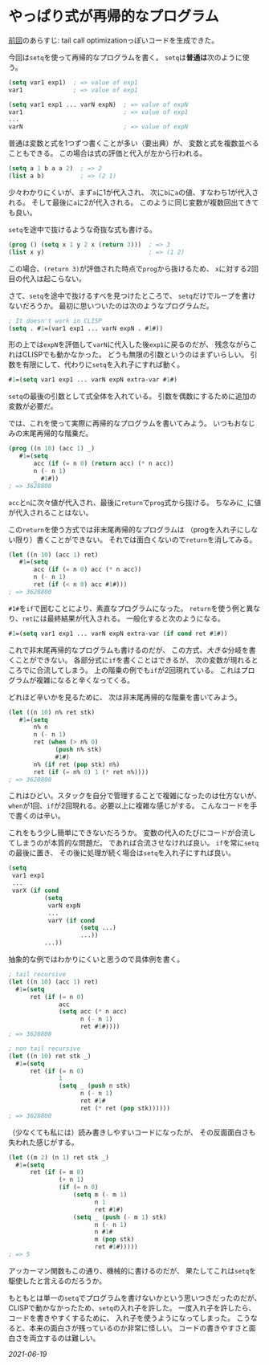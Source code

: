 # やっぱり式が再帰的なプログラム

[前回](/2021/recursion4.html)のあらすじ:
tail call optimizationっぽいコードを生成できた。

今回は`setq`を使って再帰的なプログラムを書く。
`setq`は**普通は**次のように使う。

```lisp
(setq var1 exp1)  ; => value of exp1
var1              ; => value of exp1

(setq var1 exp1 ... varN expN)  ; => value of expN
var1                            ; => value of exp1
...
varN                            ; => value of expN
```

普通は変数と式を1つずつ書くことが多い（要出典）が、
変数と式を複数並べることもできる。
この場合は式の評価と代入が左から行われる。

```lisp
(setq a 1 b a a 2)  ; => 2
(list a b)          ; => (2 1)
```

少々わかりにくいが、まず`a`に1が代入され、
次に`b`に`a`の値、すなわち1が代入される。
そして最後に`a`に2が代入される。
このように同じ変数が複数回出てきても良い。

`setq`を途中で抜けるような奇抜な式も書ける。

```lisp
(prog () (setq x 1 y 2 x (return 3)))  ; => 3
(list x y)                             ; => (1 2)
```

この場合、`(return 3)`が評価された時点で`prog`から抜けるため、
`x`に対する2回目の代入は起こらない。

さて、`setq`を途中で抜けるすべを見つけたところで、
`setq`だけでループを書けないだろうか。
最初に思いついたのは次のようなプログラムだ。

```lisp
; It doesn't work in CLISP
(setq . #1=(var1 exp1 ... varN expN . #1#))
```

形の上では`expN`を評価して`varN`に代入した後`exp1`に戻るのだが、
残念ながらこれはCLISPでも動かなかった。
どうも無限の引数というのはまずいらしい。
引数を有限にして、代わりに`setq`を入れ子にすれば動く。

```lisp
#1=(setq var1 exp1 ... varN expN extra-var #1#)
```

`setq`の最後の引数として式全体を入れている。
引数を偶数にするために追加の変数が必要だ。

では、これを使って実際に再帰的なプログラムを書いてみよう。
いつもおなじみの末尾再帰的な階乗だ。

```lisp
(prog ((n 10) (acc 1) _)
   #1=(setq
       acc (if (= n 0) (return acc) (* n acc))
       n (- n 1)
       _ #1#))
; => 3628800
```

`acc`と`n`に次々値が代入され、最後に`return`で`prog`式から抜ける。
ちなみに`_`に値が代入されることはない。

この`return`を使う方式では非末尾再帰的なプログラムは
（progを入れ子にしない限り）書くことができない。
それでは面白くないので`return`を消してみる。

```lisp
(let ((n 10) (acc 1) ret)
   #1=(setq
       acc (if (= n 0) acc (* n acc))
       n (- n 1)
       ret (if (< n 0) acc #1#)))
; => 3628800
```

`#1#`を`if`で囲むことにより、素直なプログラムになった。
`return`を使う例と異なり、`ret`には最終結果が代入される。
一般化すると次のようになる。

```lisp
#1=(setq var1 exp1 ... varN expN extra-var (if cond ret #1#))
```

これで非末尾再帰的なプログラムも書けるのだが、
この方式、*大きな*分岐を書くことができない。
各部分式に`if`を書くことはできるが、
次の変数が現れるところでに合流してしまう。
上の階乗の例でも`if`が2回現れている。
これはプログラムが複雑になると辛くなってくる。

どれほど辛いかを見るために、
次は非末尾再帰的な階乗を書いてみよう。

```lisp
(let ((n 10) n% ret stk)
   #1=(setq
       n% n
       n (- n 1)
       ret (when (> n% 0)
             (push n% stk)
             #1#)
       n% (if ret (pop stk) n%)
       ret (if (= n% 0) 1 (* ret n%))))
; => 3628800
```

これはひどい。スタックを自分で管理することで複雑になったのは仕方ないが、
`when`が1回、`if`が2回現れる。必要以上に複雑な感じがする。
こんなコードを手で書くのは辛い。

これをもう少し簡単にできないだろうか。
変数の代入のたびにコードが合流してしまうのが本質的な問題だ。
であれば合流させなければ良い。
`if`を常に`setq`の最後に置き、
その後に処理が続く場合は`setq`を入れ子にすれば良い。

```lisp
(setq
 var1 exp1
 ...
 varX (if cond
          (setq
           varN expN
           ...
           varY (if cond
                    (setq ...)
                    ...))
          ...))
```

抽象的な例ではわかりにくいと思うので具体例を書く。

```lisp
; tail recursive
(let ((n 10) (acc 1) ret)
  #1=(setq
      ret (if (= n 0)
              acc
              (setq acc (* n acc)
                    n (- n 1)
                    ret #1#))))
; => 3628800

; non tail recursive
(let ((n 10) ret stk _)
  #1=(setq
      ret (if (= n 0)
              1
              (setq _ (push n stk)
                    n (- n 1)
                    ret #1#
                    ret (* ret (pop stk))))))
; => 3628800
```

（少なくても私には）読み書きしやすいコードになったが、
その反面面白さも失われた感じがする。

```lisp
(let ((m 2) (n 1) ret stk _)
  #1=(setq
      ret (if (= m 0)
              (+ n 1)
              (if (= n 0)
                  (setq m (- m 1)
                        n 1
                        ret #1#)
                  (setq _ (push (- m 1) stk)
                        n (- n 1)
                        n #1#
                        m (pop stk)
                        ret #1#)))))
; => 5
```

アッカーマン関数もこの通り、機械的に書けるのだが、
果たしてこれは`setq`を駆使したと言えるのだろうか。

もともとは単一の`setq`でプログラムを書けないかという思いつきだったのだが、
CLISPで動かなかったため、`setq`の入れ子を許した。
一度入れ子を許したら、コードを書きやすくするために、
入れ子を使うようになってしまった。
こうなると、本来の面白さが残っているのか非常に怪しい。
コードの書きやすさと面白さを両立するのは難しい。

*2021-06-19*
